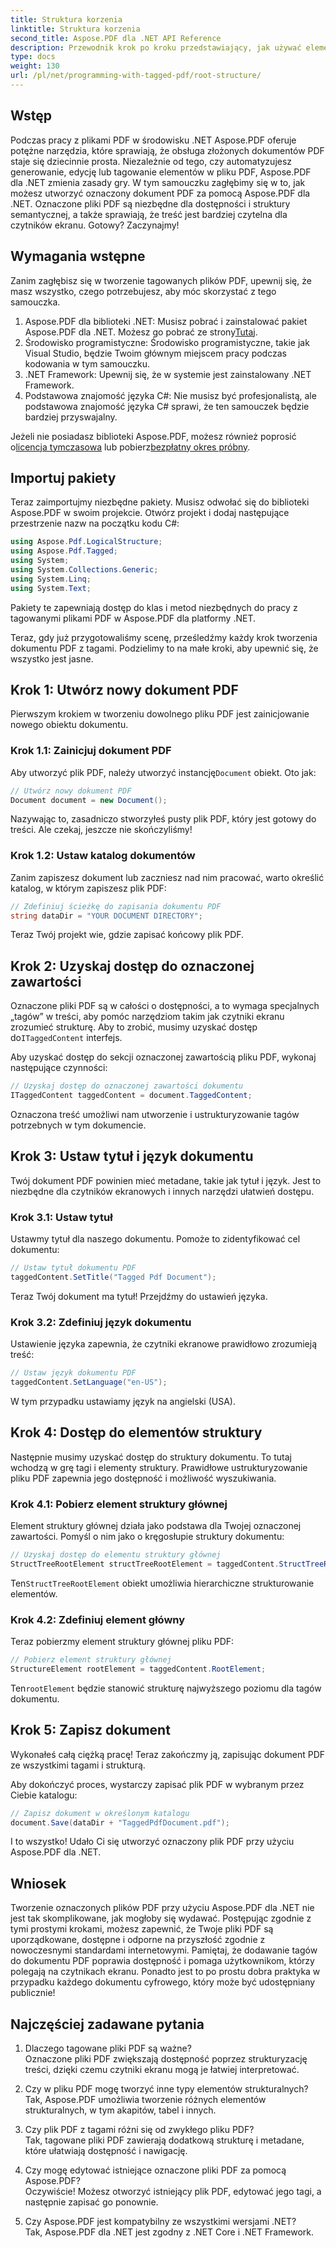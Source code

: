 ```yaml
---
title: Struktura korzenia
linktitle: Struktura korzenia
second_title: Aspose.PDF dla .NET API Reference
description: Przewodnik krok po kroku przedstawiający, jak używać elementów struktury głównej za pomocą Aspose.PDF dla platformy .NET w celu dostępu do obiektu głównego i obiektu StructTreeRoot dokumentu PDF.
type: docs
weight: 130
url: /pl/net/programming-with-tagged-pdf/root-structure/
---
```

## Wstęp

Podczas pracy z plikami PDF w środowisku .NET Aspose.PDF oferuje potężne narzędzia, które sprawiają, że obsługa złożonych dokumentów PDF staje się dziecinnie prosta. Niezależnie od tego, czy automatyzujesz generowanie, edycję lub tagowanie elementów w pliku PDF, Aspose.PDF dla .NET zmienia zasady gry. W tym samouczku zagłębimy się w to, jak możesz utworzyć oznaczony dokument PDF za pomocą Aspose.PDF dla .NET. Oznaczone pliki PDF są niezbędne dla dostępności i struktury semantycznej, a także sprawiają, że treść jest bardziej czytelna dla czytników ekranu. Gotowy? Zaczynajmy!

## Wymagania wstępne

Zanim zagłębisz się w tworzenie tagowanych plików PDF, upewnij się, że masz wszystko, czego potrzebujesz, aby móc skorzystać z tego samouczka.

1.  Aspose.PDF dla biblioteki .NET: Musisz pobrać i zainstalować pakiet Aspose.PDF dla .NET. Możesz go pobrać ze strony[Tutaj](https://releases.aspose.com/pdf/net/).
2. Środowisko programistyczne: Środowisko programistyczne, takie jak Visual Studio, będzie Twoim głównym miejscem pracy podczas kodowania w tym samouczku.
3. .NET Framework: Upewnij się, że w systemie jest zainstalowany .NET Framework.
4. Podstawowa znajomość języka C#: Nie musisz być profesjonalistą, ale podstawowa znajomość języka C# sprawi, że ten samouczek będzie bardziej przyswajalny.

 Jeżeli nie posiadasz biblioteki Aspose.PDF, możesz również poprosić o[licencja tymczasowa](https://purchase.aspose.com/temporary-license/) lub pobierz[bezpłatny okres próbny](https://releases.aspose.com/).

## Importuj pakiety

Teraz zaimportujmy niezbędne pakiety. Musisz odwołać się do biblioteki Aspose.PDF w swoim projekcie. Otwórz projekt i dodaj następujące przestrzenie nazw na początku kodu C#:

```csharp
using Aspose.Pdf.LogicalStructure;
using Aspose.Pdf.Tagged;
using System;
using System.Collections.Generic;
using System.Linq;
using System.Text;
```

Pakiety te zapewniają dostęp do klas i metod niezbędnych do pracy z tagowanymi plikami PDF w Aspose.PDF dla platformy .NET.

Teraz, gdy już przygotowaliśmy scenę, prześledźmy każdy krok tworzenia dokumentu PDF z tagami. Podzielimy to na małe kroki, aby upewnić się, że wszystko jest jasne.

## Krok 1: Utwórz nowy dokument PDF

Pierwszym krokiem w tworzeniu dowolnego pliku PDF jest zainicjowanie nowego obiektu dokumentu.

### Krok 1.1: Zainicjuj dokument PDF
 Aby utworzyć plik PDF, należy utworzyć instancję`Document` obiekt. Oto jak:

```csharp
// Utwórz nowy dokument PDF
Document document = new Document();
```

Nazywając to, zasadniczo stworzyłeś pusty plik PDF, który jest gotowy do treści. Ale czekaj, jeszcze nie skończyliśmy!

### Krok 1.2: Ustaw katalog dokumentów
Zanim zapiszesz dokument lub zaczniesz nad nim pracować, warto określić katalog, w którym zapiszesz plik PDF:

```csharp
// Zdefiniuj ścieżkę do zapisania dokumentu PDF
string dataDir = "YOUR DOCUMENT DIRECTORY";
```

Teraz Twój projekt wie, gdzie zapisać końcowy plik PDF.

## Krok 2: Uzyskaj dostęp do oznaczonej zawartości

 Oznaczone pliki PDF są w całości o dostępności, a to wymaga specjalnych „tagów” w treści, aby pomóc narzędziom takim jak czytniki ekranu zrozumieć strukturę. Aby to zrobić, musimy uzyskać dostęp do`ITaggedContent` interfejs.

Aby uzyskać dostęp do sekcji oznaczonej zawartością pliku PDF, wykonaj następujące czynności:

```csharp
// Uzyskaj dostęp do oznaczonej zawartości dokumentu
ITaggedContent taggedContent = document.TaggedContent;
```

Oznaczona treść umożliwi nam utworzenie i ustrukturyzowanie tagów potrzebnych w tym dokumencie.

## Krok 3: Ustaw tytuł i język dokumentu

Twój dokument PDF powinien mieć metadane, takie jak tytuł i język. Jest to niezbędne dla czytników ekranowych i innych narzędzi ułatwień dostępu.

### Krok 3.1: Ustaw tytuł
Ustawmy tytuł dla naszego dokumentu. Pomoże to zidentyfikować cel dokumentu:

```csharp
// Ustaw tytuł dokumentu PDF
taggedContent.SetTitle("Tagged Pdf Document");
```

Teraz Twój dokument ma tytuł! Przejdźmy do ustawień języka.

### Krok 3.2: Zdefiniuj język dokumentu
Ustawienie języka zapewnia, że czytniki ekranowe prawidłowo zrozumieją treść:

```csharp
// Ustaw język dokumentu PDF
taggedContent.SetLanguage("en-US");
```

W tym przypadku ustawiamy język na angielski (USA).

## Krok 4: Dostęp do elementów struktury

Następnie musimy uzyskać dostęp do struktury dokumentu. To tutaj wchodzą w grę tagi i elementy struktury. Prawidłowe ustrukturyzowanie pliku PDF zapewnia jego dostępność i możliwość wyszukiwania.

### Krok 4.1: Pobierz element struktury głównej
Element struktury głównej działa jako podstawa dla Twojej oznaczonej zawartości. Pomyśl o nim jako o kręgosłupie struktury dokumentu:

```csharp
// Uzyskaj dostęp do elementu struktury głównej
StructTreeRootElement structTreeRootElement = taggedContent.StructTreeRootElement;
```

 Ten`StructTreeRootElement` obiekt umożliwia hierarchiczne strukturowanie elementów.

### Krok 4.2: Zdefiniuj element główny
Teraz pobierzmy element struktury głównej pliku PDF:

```csharp
// Pobierz element struktury głównej
StructureElement rootElement = taggedContent.RootElement;
```

 Ten`rootElement` będzie stanowić strukturę najwyższego poziomu dla tagów dokumentu.

## Krok 5: Zapisz dokument

Wykonałeś całą ciężką pracę! Teraz zakończmy ją, zapisując dokument PDF ze wszystkimi tagami i strukturą.

Aby dokończyć proces, wystarczy zapisać plik PDF w wybranym przez Ciebie katalogu:

```csharp
// Zapisz dokument w określonym katalogu
document.Save(dataDir + "TaggedPdfDocument.pdf");
```

I to wszystko! Udało Ci się utworzyć oznaczony plik PDF przy użyciu Aspose.PDF dla .NET. 

## Wniosek

Tworzenie oznaczonych plików PDF przy użyciu Aspose.PDF dla .NET nie jest tak skomplikowane, jak mogłoby się wydawać. Postępując zgodnie z tymi prostymi krokami, możesz zapewnić, że Twoje pliki PDF są uporządkowane, dostępne i odporne na przyszłość zgodnie z nowoczesnymi standardami internetowymi. Pamiętaj, że dodawanie tagów do dokumentu PDF poprawia dostępność i pomaga użytkownikom, którzy polegają na czytnikach ekranu. Ponadto jest to po prostu dobra praktyka w przypadku każdego dokumentu cyfrowego, który może być udostępniany publicznie!

## Najczęściej zadawane pytania

1. Dlaczego tagowane pliki PDF są ważne?  
   Oznaczone pliki PDF zwiększają dostępność poprzez strukturyzację treści, dzięki czemu czytniki ekranu mogą je łatwiej interpretować.

2. Czy w pliku PDF mogę tworzyć inne typy elementów strukturalnych?  
   Tak, Aspose.PDF umożliwia tworzenie różnych elementów strukturalnych, w tym akapitów, tabel i innych.

3. Czy plik PDF z tagami różni się od zwykłego pliku PDF?  
   Tak, tagowane pliki PDF zawierają dodatkową strukturę i metadane, które ułatwiają dostępność i nawigację.

4. Czy mogę edytować istniejące oznaczone pliki PDF za pomocą Aspose.PDF?  
   Oczywiście! Możesz otworzyć istniejący plik PDF, edytować jego tagi, a następnie zapisać go ponownie.

5. Czy Aspose.PDF jest kompatybilny ze wszystkimi wersjami .NET?  
   Tak, Aspose.PDF dla .NET jest zgodny z .NET Core i .NET Framework.
